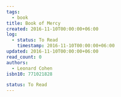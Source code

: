 ```yaml
---
tags:
  - book
title: Book of Mercy
created: 2016-11-10T00:00:00+06:00
log:
  - status: To Read
    timestamp: 2016-11-10T00:00:00+06:00
updated: 2016-11-10T00:00:00+06:00
read_count: 0
authors:
  - Leonard Cohen
isbn10: 771021828

status: To Read
---
```


